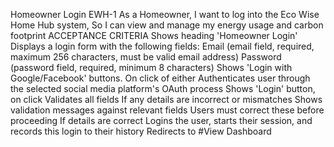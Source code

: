 Homeowner Login
EWH-1
As a Homeowner,
I want to log into the Eco Wise Home Hub system,
So I can view and manage my energy usage and carbon footprint
ACCEPTANCE CRITERIA
Shows heading 'Homeowner Login'
Displays a login form with the following fields:
Email (email field, required, maximum 256 characters, must be valid email address)
Password (password field, required, minimum 8 characters)
Shows 'Login with Google/Facebook' buttons. On click of either
Authenticates user through the selected social media platform's OAuth process
Shows 'Login' button, on click
Validates all fields
If any details are incorrect or mismatches
Shows validation messages against relevant fields
Users must correct these before proceeding
If details are correct
Logins the user, starts their session, and records this login to their history
Redirects to #View Dashboard 